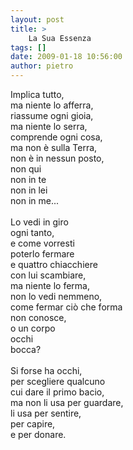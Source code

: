 ```yaml
---
layout: post
title: >
    La Sua Essenza
tags: []
date: 2009-01-18 10:56:00
author: pietro
---
```

Implica tutto,<br/>ma niente lo afferra,<br/>riassume ogni gioia,<br/>ma niente lo serra,<br/>comprende ogni cosa,<br/>ma non è sulla Terra,<br/>non è in nessun posto,<br/>non qui<br/>non in te<br/>non in lei<br/>non in me...<br/><br/>Lo vedi in giro<br/>ogni tanto,<br/>e come vorresti<br/>poterlo fermare<br/>e quattro chiacchiere<br/>con lui scambiare,<br/>ma niente lo ferma,<br/>non lo vedi nemmeno,<br/>come fermar ciò che forma<br/>non conosce,<br/>o un corpo<br/>occhi<br/>bocca?<br/><br/>Si forse ha occhi,<br/>per scegliere qualcuno<br/>cui dare il primo bacio,<br/>ma non li usa per guardare,<br/>li usa per sentire,<br/>per capire,<br/>e per donare.
